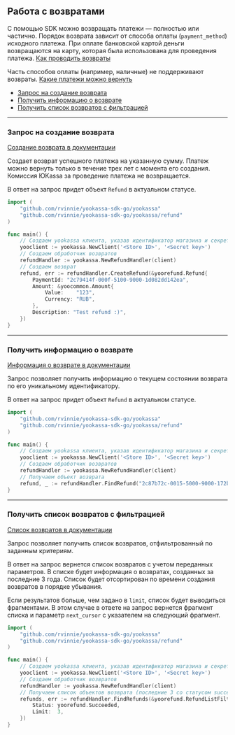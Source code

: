 ## Работа с возвратами

С помощью SDK можно возвращать платежи — полностью или частично. Порядок возврата зависит от способа оплаты
(`payment_method`) исходного платежа. При оплате банковской картой деньги возвращаются на карту,
которая была использована для проведения платежа. [Как проводить возвраты](https://yookassa.ru/developers/payments/refunds?lang=ru)

Часть способов оплаты (например, наличные) не поддерживают возвраты. [Какие платежи можно вернуть](https://yookassa.ru/developers/payment-methods/overview#all?lang=ru)

* [Запрос на создание возврата](#Запрос-на-создание-возврата)
* [Получить информацию о возврате](#Получить-информацию-о-возврате)
* [Получить список возвратов с фильтрацией](#Получить-список-возвратов-с-фильтрацией)

---

### Запрос на создание возврата

[Создание возврата в документации](https://yookassa.ru/developers/api?lang=bash#create_refund?lang=ru)  

Создает возврат успешного платежа на указанную сумму. Платеж можно вернуть только в течение трех лет с момента его создания.
Комиссия ЮKassa за проведение платежа не возвращается.

В ответ на запрос придет объект `Refund` в актуальном статусе.

```go
import (
    "github.com/rvinnie/yookassa-sdk-go/yookassa"
    "github.com/rvinnie/yookassa-sdk-go/yookassa/refund"
)

func main() {
    // Создаем yookassa клиента, указав идентификатор магазина и секретный ключ
    yooclient := yookassa.NewClient('<Store ID>', '<Secret key>')
    // Создаем обработчик возвратов
    refundHandler := yookassa.NewRefundHandler(client)
    // Создаем возврат
    refund, err := refundHandler.CreateRefund(&yoorefund.Refund{
        PaymentId: "2c79414f-000f-5100-9000-1d082dd142ea",
        Amount: &yoocommon.Amount{
            Value:    "123",
            Currency: "RUB",
        },
        Description: "Test refund :)",
    })
}
```

---

### Получить информацию о возврате

[Информация о возврате в документации](https://yookassa.ru/developers/api?lang=bash#get_refund?lang=ru)

Запрос позволяет получить информацию о текущем состоянии возврата по его уникальному идентификатору.

В ответ на запрос придет объект `Refund` в актуальном статусе.

```go
import (
    "github.com/rvinnie/yookassa-sdk-go/yookassa"
    "github.com/rvinnie/yookassa-sdk-go/yookassa/refund"
)

func main() {
    // Создаем yookassa клиента, указав идентификатор магазина и секретный ключ
    yooclient := yookassa.NewClient('<Store ID>', '<Secret key>')
    // Создаем обработчик возвратов 
    refundHandler := yookassa.NewRefundHandler(client)
    // Получаем объект возврата
    refund, _ := refundHandler.FindRefund("2c87b72c-0015-5000-9000-172b6038152a")
}
```

---

### Получить список возвратов с фильтрацией

[Список возвратов в документации](https://yookassa.ru/developers/api?lang=bash#get_refunds_list?lang=ru)

Запрос позволяет получить список возвратов, отфильтрованный по заданным критериям.

В ответ на запрос вернется список возвратов с учетом переданных параметров. В списке будет информация о возвратах,
созданных за последние 3 года. Список будет отсортирован по времени создания возвратов в порядке убывания.

Если результатов больше, чем задано в `limit`, список будет выводиться фрагментами. В этом случае в ответе на запрос
вернется фрагмент списка и параметр `next_cursor` с указателем на следующий фрагмент.

```go
import (
    "github.com/rvinnie/yookassa-sdk-go/yookassa"
    "github.com/rvinnie/yookassa-sdk-go/yookassa/refund"
)

func main() {
    // Создаем yookassa клиента, указав идентификатор магазина и секретный ключ
    yooclient := yookassa.NewClient('<Store ID>', '<Secret key>')
    // Создаем обработчик возвратов 
    refundHandler := yookassa.NewRefundHandler(client)
    // Получаем список объектов возврата (последние 3 со статусом succeeded)
    refunds, err := refundHandler.FindRefunds(&yoorefund.RefundListFilter{
        Status: yoorefund.Succeeded,
        Limit:  3,
    })
}
```